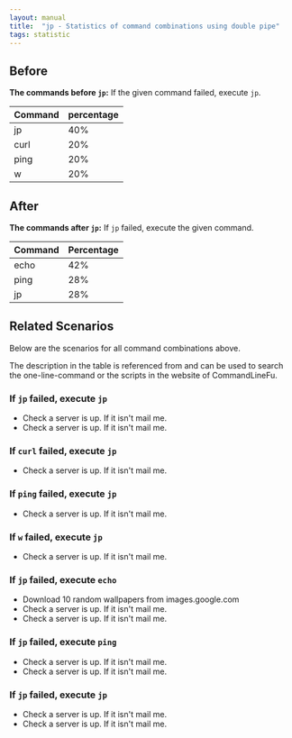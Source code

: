 ```yaml
---
layout: manual
title:  "jp - Statistics of command combinations using double pipe"
tags: statistic
---
```


## Before

__The commands before `jp`:__ If the given command failed, execute `jp`.

| Command | percentage |
|--------|--------|
| jp | 40% |
| curl | 20% |
| ping | 20% |
| w | 20% |



## After

__The commands after `jp`:__ If `jp` failed, execute the given command.

| Command | Percentage | 
|-------|--------|
| echo | 42% |
| ping | 28% |
| jp | 28% |



## Related Scenarios

Below are the scenarios for all command combinations above.

The description in the table is referenced from and can be used to search the one-line-command or the scripts in the website of CommandLineFu.


### If `jp` failed, execute `jp`

- Check a server is up. If it isn't mail me.
- Check a server is up. If it isn't mail me.

            
### If `curl` failed, execute `jp`

- Check a server is up. If it isn't mail me.

            
### If `ping` failed, execute `jp`

- Check a server is up. If it isn't mail me.

            
### If `w` failed, execute `jp`

- Check a server is up. If it isn't mail me.

            


### If `jp` failed, execute `echo`

- Download 10 random wallpapers from images.google.com
- Check a server is up. If it isn't mail me.
- Check a server is up. If it isn't mail me.

            
### If `jp` failed, execute `ping`

- Check a server is up. If it isn't mail me.
- Check a server is up. If it isn't mail me.

            
### If `jp` failed, execute `jp`

- Check a server is up. If it isn't mail me.
- Check a server is up. If it isn't mail me.

            
